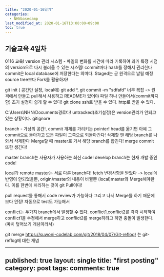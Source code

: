 ```yaml
---
title: "2020-01-16일기"
categories: 
  - NHNbasecamp
last_modified_at: 2020-01-16T13:00:00+09:00
toc: true
---
```

## 기술교육 4일차
0116 교육!
version 관리 시스템 - 파일의 변화를 시간에 따라 기록하여 과거 특정 시점의 version으로 다시 불러올 수 있는 시스템!
commit마다 hash를 정해서 관리한다
commit은 local database에 저장한다는 의미다.
Staged는 곧 원격으로 날릴 예정
source tree보다 Fork를 활용하자!

git init ( 공간만 설정, local에)
git add *, git commit -m "sdfafd"
너무 복잡
-> 원격에서 만들고 pull해서 사용하고
README가 있어야 파일 하나 만들어서(commit까지 함) 초기 설정이 쉽게 할 수 있다!
git clone ssh로 받을 수 있다.
http로 받을 수 있다.

C:\Users\NHN\Documents경로다!
untracked(초기설정)은 version관리가 안되고 있는 상황이다.
gitignore

branch - 가상의 공간!, commit 개체를 가리키는 pointer!
head를 옮기면 아예 그 commit으로 돌아가고 모든 파일이 그쪽으로 되돌아간다!
삭제할 땐 해당 branch를 나와서 삭제한다
Merge할 때 master로 가서 해당 branch를 합친다!
merge commit 또한 생긴다!

master branch는 사용자가 사용하는 최신 code!
develop branch는 현재 개발 중인 code!

local과 remote master는 서로 다른 branch다!
fetch 변경사항을 받았다 -> local에 반영이 안되었을뿐, origin/master의 내용이 바뀔뿐
(local)master와 Merge해야한다.
이를 한번에 처리하는 것이 git Pull이다!

pull request를 통해서 code review가 가능하다
그리고 나서 Merge를 하기 때문에 보다 안정!
자동으로 test도 가능해서 

conflict는 두가지 branch에서 발생할 수 있다.
conflict1,conflict2를 각각 시작하여 conflict1을 수정해서 merge하고
conflict2를 merge하려고 하면 충돌이 발생한다.(마치 덮어쓰기 개념이라서)

git merge
https://suwoni-codelab.com/git/2018/04/07/Git-reflog/ 는 git-reflog에 대한 개념

---
published: true
layout: single
title: "first posting"
category: post
tags:
comments: true
---
